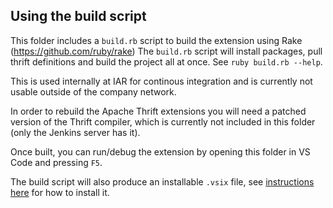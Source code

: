 ## Using the build script

This folder includes a `build.rb` script to build the extension using Rake (https://github.com/ruby/rake)
The `build.rb` script will install packages, pull thrift definitions and build the project
all at once. See `ruby build.rb --help`.

This is used internally at IAR for continous integration and is currently not usable outside of the
company network.

In order to rebuild the Apache Thrift extensions you will need a patched version of the Thrift compiler, 
which is currently not included in this folder (only the Jenkins server has it).

Once built, you can run/debug the extension by opening this folder in VS Code and pressing `F5`.

The build script will also produce an installable `.vsix` file, see
[instructions here](https://code.visualstudio.com/docs/editor/extension-gallery#_install-from-a-vsix)
for how to install it.
